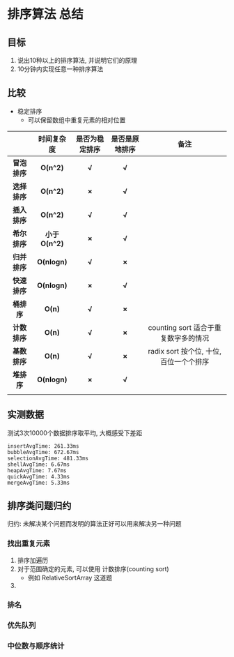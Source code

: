 # 排序算法 总结

## 目标

1. 说出10种以上的排序算法, 并说明它们的原理
2. 10分钟内实现任意一种排序算法

## 比较

- 稳定排序
    - 可以保留数组中重复元素的相对位置

|              |  **时间复杂度**  | **是否为稳定排序** | **是否是原地排序** |备注|
| :----------: | :--------------: | :----------------: | :----------------: | :---:|
| **冒泡排序** |    **O(n^2)**    |       **√**        |       **√**        |		|
| **选择排序** |    **O(n^2)**    |       **×**        |       **√**        |		|
| **插入排序** |    **O(n^2)**    |       **√**        |       **√**        |		|
| **希尔排序** | **小于O(n^2)** |       **×**        |       **√**        |		|
| **归并排序** |   **O(nlogn)**   |       **√**        |       **×**        |		|
| **快速排序** |   **O(nlogn)**   |       **×**        |       **√**        |		|
|  **桶排序**  |     **O(n)**     |       **√**        |       **×**        |		|
| **计数排序** |     **O(n)**     |       **√**        |       **×**        |counting sort 适合于重复数字多的情况	|
| **基数排序** |     **O(n)**     |       **√**        |       **×**        |radix sort 按个位, 十位, 百位一个个排序	|
|  **堆排序**  |   **O(nlogn)**   |       **×**        |       **√**        |		|
|              |                  |                    |                    |		|


## 实测数据

测试3次10000个数据排序取平均, 大概感受下差距

```
insertAvgTime: 261.33ms
bubbleAvgTime: 672.67ms
selectionAvgTime: 481.33ms
shellAvgTime: 6.67ms
heapAvgTime: 7.67ms
quickAvgTime: 4.33ms
mergeAvgTime: 5.33ms
```

## 排序类问题归约

归约: 未解决某个问题而发明的算法正好可以用来解决另一种问题

### 找出重复元素

1. 排序加遍历
2. 对于范围确定的元素, 可以使用 计数排序(counting sort)
    - 例如 RelativeSortArray 这道题
3. 


### 排名

### 优先队列

### 中位数与顺序统计













